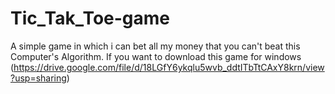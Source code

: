 # Tic_Tak_Toe-game
A simple game in which i can bet all my money that you can't beat this Computer's Algorithm.
If you want to download this game for windows (https://drive.google.com/file/d/18LGfY6ykqlu5wvb_ddtITbTtCAxY8krn/view?usp=sharing)
